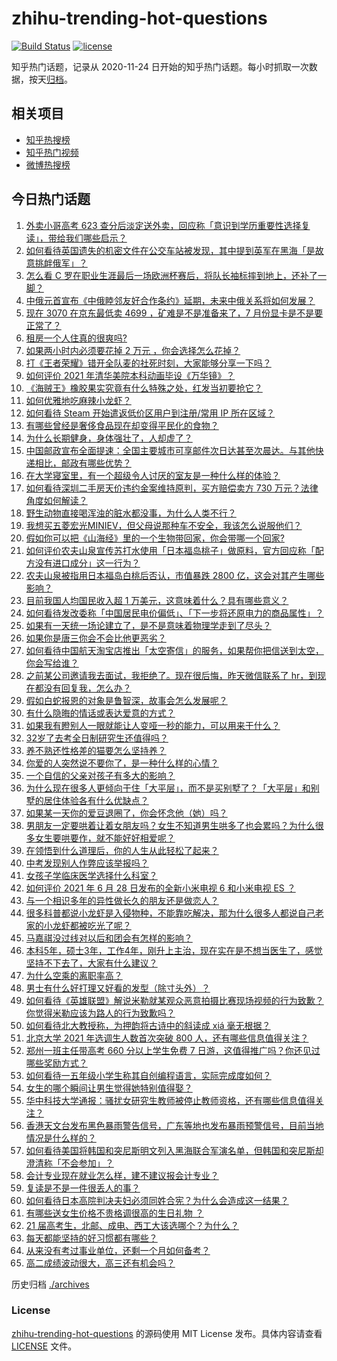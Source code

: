# zhihu-trending-hot-questions

[![Build Status](https://github.com/justjavac/zhihu-trending-hot-questions/workflows/ci/badge.svg?branch=master)](https://github.com/justjavac/zhihu-trending-hot-questions/actions)
[![license](https://img.shields.io/github/license/justjavac/zhihu-trending-hot-questions)](https://github.com/justjavac/zhihu-trending-hot-questions/blob/master/LICENSE)

知乎热门话题，记录从 2020-11-24 日开始的知乎热门话题。每小时抓取一次数据，按天[归档](./archives)。

## 相关项目

- [知乎热搜榜](https://github.com/justjavac/zhihu-trending-top-search)
- [知乎热门视频](https://github.com/justjavac/zhihu-trending-hot-video)
- [微博热搜榜](https://github.com/justjavac/weibo-trending-hot-search)

## 今日热门话题

<!-- BEGIN -->
<!-- 最后更新时间 Tue Jun 29 2021 06:01:55 GMT+0800 (China Standard Time) -->

1. [外卖小哥高考 623
   查分后淡定送外卖，回应称「意识到学历重要性选择复读」，带给我们哪些启示？](https://www.zhihu.com/question/468210688)
2. [如何看待英国遗失的机密文件在公交车站被发现，其中提到英军在黑海「是故意挑衅俄军」？](https://www.zhihu.com/question/468251265)
3. [怎么看 C
   罗在职业生涯最后一场欧洲杯赛后，将队长袖标摔到地上，还补了一脚？](https://www.zhihu.com/question/468365808)
4. [中俄元首宣布《中俄睦邻友好合作条约》延期，未来中俄关系将如何发展？](https://www.zhihu.com/question/468541198)
5. [现在 3070 在京东最低卖 4699 ，矿难是不是准备来了，7
   月份显卡是不是要正常了？](https://www.zhihu.com/question/467075661)
6. [租房一个人住真的很爽吗?](https://www.zhihu.com/question/438872326)
7. [如果两小时内必须要花掉 2 万元 ，你会选择怎么花掉？](https://www.zhihu.com/question/467133296)
8. [打《王者荣耀》错开全队麦的社死时刻，大家能够分享一下吗？](https://www.zhihu.com/question/467240578)
9. [如何评价 2021 年清华美院本科动画毕设《万华镜》？](https://www.zhihu.com/question/468063157)
10. [《海贼王》橡胶果实究竟有什么特殊之处，红发当初要抢它？](https://www.zhihu.com/question/467132666)
11. [如何优雅地吃麻辣小龙虾？](https://www.zhihu.com/question/31736204)
12. [如何看待 Steam 开始遣返低价区用户到注册/常用 IP
    所在区域？](https://www.zhihu.com/question/468158380)
13. [有哪些曾经是奢侈食品现在却变得平民化的食物？](https://www.zhihu.com/question/466302067)
14. [为什么长期健身，身体强壮了，人却虚了？](https://www.zhihu.com/question/466730886)
15. [中国邮政宣布全面提速：全国主要城市可享邮件次日达甚至次晨达。与其他快递相比，邮政有哪些优势？](https://www.zhihu.com/question/468495605)
16. [在大学寝室里，有一个超级令人讨厌的室友是一种什么样的体验？](https://www.zhihu.com/question/47757922)
17. [如何看待深圳二手房天价违约金案维持原判，买方赔偿卖方 730
    万元？法律角度如何解读？](https://www.zhihu.com/question/467970031)
18. [野生动物直接喝浑浊的脏水都没事，为什么人类不行？](https://www.zhihu.com/question/467873816)
19. [我想买五菱宏光MINIEV，但父母说那种车不安全，我该怎么说服他们？](https://www.zhihu.com/question/414846696)
20. [假如你可以把《山海经》里的一个生物带回家，你会带哪一个回家?](https://www.zhihu.com/question/430567730)
21. [如何评价农夫山泉宣传苏打水使用「日本福岛桃子」做原料，官方回应称「配方没有进口成分」这一行为？](https://www.zhihu.com/question/467945115)
22. [农夫山泉被指用日本福岛白桃后否认，市值暴跌 2800
    亿，这会对其产生哪些影响？](https://www.zhihu.com/question/468449453)
23. [目前我国人均国民收入超 1 万美元，这意味着什么？具有哪些意义？](https://www.zhihu.com/question/468450279)
24. [如何看待发改委称「中国居民电价偏低」、「下一步将还原电力的商品属性」？](https://www.zhihu.com/question/468425398)
25. [如果有一天统一场论建立了，是不是意味着物理学走到了尽头？](https://www.zhihu.com/question/464871344)
26. [如果你是唐三你会不会比他更恶劣？](https://www.zhihu.com/question/467290587)
27. [如何看待中国航天淘宝店推出「太空寄信」的服务，如果帮你把信送到太空，你会写给谁？](https://www.zhihu.com/question/468406722)
28. [之前某公司邀请我去面试，我拒绝了。现在很后悔，昨天微信联系了
    hr，到现在都没有回复我，怎么办？](https://www.zhihu.com/question/458631006)
29. [假如白蛇报恩的对象是鲁智深，故事会怎么发展呢？](https://www.zhihu.com/question/466621316)
30. [有什么隐晦的情话或表达爱意的方式？](https://www.zhihu.com/question/44085751)
31. [如果我有瞪别人一眼就能让人变哑一秒的能力，可以用来干什么？](https://www.zhihu.com/question/467119229)
32. [32岁了去考全日制研究生还值得吗？](https://www.zhihu.com/question/451229926)
33. [养不熟还性格差的猫要怎么坚持养？](https://www.zhihu.com/question/466457143)
34. [你爱的人突然说不要你了，是一种什么样的心情？](https://www.zhihu.com/question/282403633)
35. [一个自信的父亲对孩子有多大的影响？](https://www.zhihu.com/question/445063546)
36. [为什么现在很多人更倾向于住「大平层」，而不是买别墅了？「大平层」和别墅的居住体验各有什么优缺点？](https://www.zhihu.com/question/457661420)
37. [如果某一天你的爱豆退圈了，你会怀念他（她）吗？](https://www.zhihu.com/question/442531619)
38. [男朋友一定要哄着让着女朋友吗？女生不知道男生哄多了也会累吗？为什么很多女生要哄要作，就不能好好相爱呢？](https://www.zhihu.com/question/466945653)
39. [在领悟到什么道理后，你的人生从此轻松了起来？](https://www.zhihu.com/question/467881890)
40. [中考发现别人作弊应该举报吗？](https://www.zhihu.com/question/466400208)
41. [女孩子学临床医学选择什么科室？](https://www.zhihu.com/question/457985759)
42. [如何评价 2021 年 6 月 28 日发布的全新小米电视 6 和小米电视 ES
    ？](https://www.zhihu.com/question/468473231)
43. [与一个相识多年的异性做长久的朋友还是做恋人？](https://www.zhihu.com/question/304508082)
44. [很多科普都说小龙虾是入侵物种，不能靠吃解决，那为什么很多人都说自己老家的小龙虾都被吃光了呢？](https://www.zhihu.com/question/467101168)
45. [马嘉祺没过线对以后和团会有怎样的影响？](https://www.zhihu.com/question/467894496)
46. [本科5年，硕士3年，工作4年，刚升上主治，现在实在是不想当医生了，感觉坚持不下去了，大家有什么建议？](https://www.zhihu.com/question/466417334)
47. [为什么空乘的离职率高？](https://www.zhihu.com/question/311186930)
48. [男士有什么好打理又好看的发型（除寸头外）？](https://www.zhihu.com/question/34812534)
49. [如何看待《英雄联盟》解说米勒就某观众恶意拍摄比赛现场视频的行为致歉？你觉得米勒应该为路人的行为致歉吗？](https://www.zhihu.com/question/468282086)
50. [如何看待北大教授称，为押韵将古诗中的斜读成 xiá 毫无根据？](https://www.zhihu.com/question/467044478)
51. [北京大学 2021 年选调生人数首次突破 800
    人，还有哪些信息值得关注？](https://www.zhihu.com/question/468234668)
52. [郑州一班主任带高考 660 分以上学生免费 7
    日游，这值得推广吗？你还见过哪些奖励方式？](https://www.zhihu.com/question/467485052)
53. [如何看待一五年级小学生称其自创编程语言，实际完成度如何？](https://www.zhihu.com/question/466502198)
54. [女生的哪个瞬间让男生觉得她特别值得娶？](https://www.zhihu.com/question/278741502)
55. [华中科技大学通报：骚扰女研究生教师被停止教师资格，还有哪些信息值得关注？](https://www.zhihu.com/question/467613984)
56. [香港天文台发布黑色暴雨警告信号，广东等地也发布暴雨预警信号，目前当地情况是什么样的？](https://www.zhihu.com/question/468396807)
57. [如何看待美国将韩国和突尼斯明文列入黑海联合军演名单，但韩国和突尼斯却澄清称「不会参加」？](https://www.zhihu.com/question/466996002)
58. [会计专业现在就业怎么样，建不建议报会计专业？](https://www.zhihu.com/question/333753646)
59. [复读是不是一件很丢人的事？](https://www.zhihu.com/question/467097025)
60. [如何看待日本高院判决夫妇必须同姓合宪？为什么会造成这一结果？](https://www.zhihu.com/question/467013995)
61. [有哪些送女生价格不贵格调很高的生日礼物 ？](https://www.zhihu.com/question/277831030)
62. [21 届高考生，北邮、成电、西工大该选哪个？为什么？](https://www.zhihu.com/question/467539471)
63. [每天都能坚持的好习惯都有哪些？](https://www.zhihu.com/question/465309453)
64. [从来没有考过事业单位，还剩一个月如何备考？](https://www.zhihu.com/question/351990894)
65. [高二成绩波动很大，高三还有机会吗？](https://www.zhihu.com/question/458288304)

<!-- END -->

历史归档 [./archives](./archives)

### License

[zhihu-trending-hot-questions](https://github.com/justjavac/zhihu-trending-hot-questions)
的源码使用 MIT License 发布。具体内容请查看 [LICENSE](./LICENSE) 文件。
